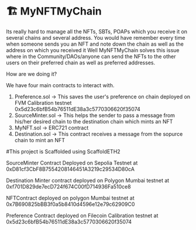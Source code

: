 # 🏗 MyNFTMyChain

Its really hard to manage all the NFTs, SBTs, POAPs which you receive it on several chains and several address. You would have remember every time when someone sends you an NFT and note down the chain as well as the address on which you received it
Well MyNFTMyChain solves this issue where in the Community/DAOs/anyone can send the NFTs to the other users on their preferred chain as well as preferred addresses.

How are we doing it?

We have four main contracts to interact with.
1) Preference.sol -> This saves the user's preference on chain deployed on FVM Calibration testnet 0x5d23c6bfB54b76511dE38a3c5770306620f35074
2) SourceMinter.sol -> This helps the sender to pass a message from his/her desired chain to the destination chain which mints an NFT
3) MyNFT.sol -> ERC721 contract
4) Destination.sol -> This contract receives a message from the sopurce chain to mint an NFT



#This project is Scaffolded using ScaffoldETH2

SourceMinter Contract Deployed on Sepolia Testnet at 0xD81cf3CbF8B7554208146451A3219c29534D80cA

Destination Minter contract deployed on Polygon Mumbai testnet at 0xf701D829de7ecD724f674C00fD714936Fa510ce8

NFTContract deployed on polygon Mumbai testnet at 0x7B690825bBB3f0a5b8410d4596e12e79c62909C0

Preference Contract deployed on Filecoin Calibration testnet at 0x5d23c6bfB54b76511dE38a3c5770306620f35074
